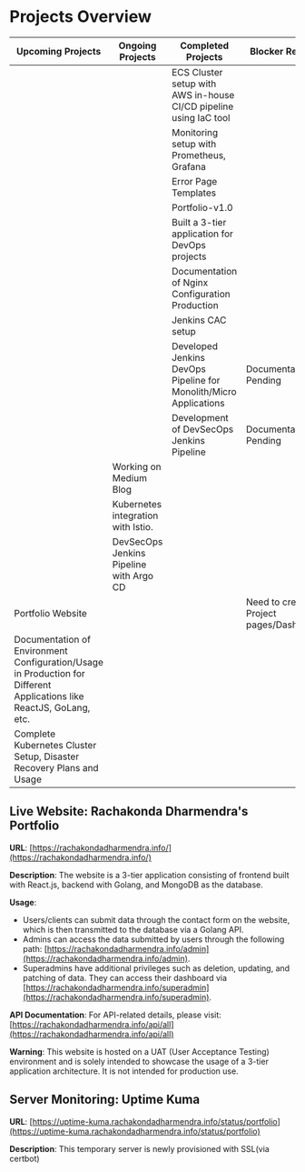 
#  Projects Overview

| Upcoming Projects                                                                                                    | Ongoing Projects                        | Completed Projects                                                | Blocker Reason   | Project Status | GitHub URL                                                                 |
| -------------------------------------------------------------------------------------------------------------------- | --------------------------------------- | ----------------------------------------------------------------- | -------------------------------------- | -------------- | -------------------------------------------------------------------------- |
|                                                                                                                      |                                         | ECS Cluster setup with AWS in-house CI/CD pipeline using IaC tool |                                        | Completed      | [GitHub](https://github.com/rachakondadharmendra/Terraform-ECS-Setup)      |
|                                                                                                                      |                                         | Monitoring setup with Prometheus, Grafana                         |                                        | Completed      | [GitHub](https://github.com/rachakondadharmendra/Monitoring-Setup)         |
|                                                                                                                      |                                         | Error Page Templates                                              |                                        | Completed      | [GitHub](https://github.com/rachakondadharmendra/Error-Code-Templates)     |
|                                                                                                                      |                                         | Portfolio-v1.0                                                    |                                        | Completed      | [GitHub](https://github.com/rachakondadharmendra/Portfolio-v1.0)           |
|                                                                                                                      |                                         | Built a 3-tier application for DevOps projects                    |                                        | Completed      | [GitHub](https://github.com/rachakondadharmendra/3-Tier-Application)       |
|                                                                                                                      |                                         | Documentation of Nginx Configuration Production                   |                                        | Completed      | [GitHub](https://github.com/rachakondadharmendra/Nginx-Prod-Configuration) |
|                                                                                                                      |                                         | Jenkins CAC setup                                                 |                                        | Completed      | [GitHub](https://github.com/rachakondadharmendra/Jenkins-CAC)              |
|                                                                                                                      |                                         | Developed Jenkins DevOps Pipeline for Monolith/Micro Applications | Documentation Pending                  | On Hold        |                                                                            |
|                                                                                                                      |                                         | Development of DevSecOps Jenkins Pipeline                         | Documentation Pending                  | On Hold        |                                                                            |
|                                                                                                                      | Working on Medium Blog                  |                                                                   |                                        | In Progress    |                                                                            |
|                                                                                                                      | Kubernetes integration with Istio.      |                                                                   |                                        | In Progress    |                                                                            |
|                                                                                                                      | DevSecOps Jenkins Pipeline with Argo CD |                                                                   |                                        | On Hold        |                                                                            |
| Portfolio Website                                                                                                    |                                         |                                                                   | Need to create Project pages/Dashboard | On Hold        | [WEBSITE](https://rachakondadharmendra.info/#projects)                     |
| Documentation of Environment Configuration/Usage in Production for Different Applications like ReactJS, GoLang, etc. |                                         |                                                                   |                                        | Planned        |                                                                            |
| Complete Kubernetes Cluster Setup, Disaster Recovery Plans and Usage                                                 |                                         |                                                                   |                                        | Planned        |                                                                            |



## Live Website: Rachakonda Dharmendra's Portfolio

**URL**: [https://rachakondadharmendra.info/](https://rachakondadharmendra.info/)

**Description**: The website is a 3-tier application consisting of frontend built with React.js, backend with Golang, and MongoDB as the database. 

**Usage**:
- Users/clients can submit data through the contact form on the website, which is then transmitted to the database via a Golang API.
- Admins can access the data submitted by users through the following path: [https://rachakondadharmendra.info/admin](https://rachakondadharmendra.info/admin).
- Superadmins have additional privileges such as deletion, updating, and patching of data. They can access their dashboard via [https://rachakondadharmendra.info/superadmin](https://rachakondadharmendra.info/superadmin).

**API Documentation**:
For API-related details, please visit: [https://rachakondadharmendra.info/api/all](https://rachakondadharmendra.info/api/all)

**Warning**: This website is hosted on a UAT (User Acceptance Testing) environment and is solely intended to showcase the usage of a 3-tier application architecture. It is not intended for production use.

## Server Monitoring: Uptime Kuma

**URL**: [https://uptime-kuma.rachakondadharmendra.info/status/portfolio](https://uptime-kuma.rachakondadharmendra.info/status/portfolio)

**Description**: This temporary server is newly provisioned with SSL(via certbot)

